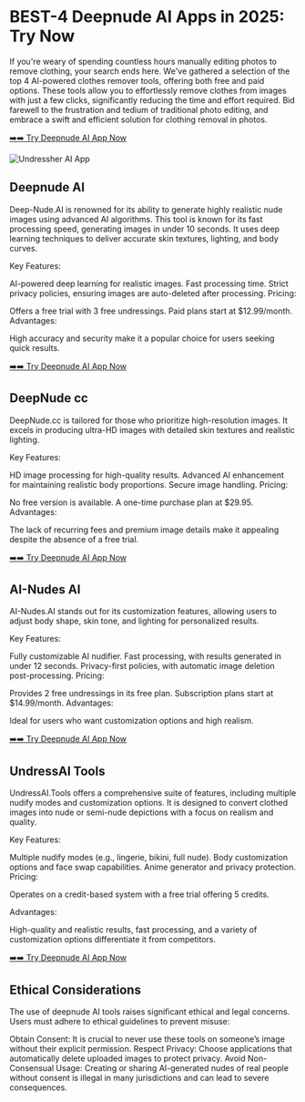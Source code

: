 <h1>BEST-4 Deepnude AI Apps in 2025: Try Now</h1>

If you're weary of spending countless hours manually editing photos to remove clothing, your search ends here. We've gathered a selection of the top 4 AI-powered clothes remover tools, offering both free and paid options. These tools allow you to effortlessly remove clothes from images with just a few clicks, significantly reducing the time and effort required. Bid farewell to the frustration and tedium of traditional photo editing, and embrace a swift and efficient solution for clothing removal in photos.

<a href="https://bit.ly/4huclHr" target="_blank">➡️➡️ Try Deepnude AI App Now</a>



<img src="https://cloth-off.ai/wp-content/uploads/2025/02/photo_2025-02-04_17-37-06.jpg" alt="Undressher AI App">

<h2>Deepnude AI</h2>


Deep-Nude.AI is renowned for its ability to generate highly realistic nude images using advanced AI algorithms. This tool is known for its fast processing speed, generating images in under 10 seconds. It uses deep learning techniques to deliver accurate skin textures, lighting, and body curves.

Key Features:

AI-powered deep learning for realistic images.
Fast processing time.
Strict privacy policies, ensuring images are auto-deleted after processing.
Pricing:

Offers a free trial with 3 free undressings.
Paid plans start at $12.99/month.
Advantages:

High accuracy and security make it a popular choice for users seeking quick results.


<a href="bit.ly/4huclHr" target="_blank">➡️➡️ Try Deepnude AI App Now</a>

<h2>DeepNude cc</h2>


DeepNude.cc is tailored for those who prioritize high-resolution images. It excels in producing ultra-HD images with detailed skin textures and realistic lighting.

Key Features:

HD image processing for high-quality results.
Advanced AI enhancement for maintaining realistic body proportions.
Secure image handling.
Pricing:

No free version is available.
A one-time purchase plan at $29.95.
Advantages:

The lack of recurring fees and premium image details make it appealing despite the absence of a free trial.


<a href="bit.ly/4huclHr" target="_blank">➡️➡️ Try Deepnude AI App Now</a>

<h2>AI-Nudes AI</h2>


AI-Nudes.AI stands out for its customization features, allowing users to adjust body shape, skin tone, and lighting for personalized results.

Key Features:

Fully customizable AI nudifier.
Fast processing, with results generated in under 12 seconds.
Privacy-first policies, with automatic image deletion post-processing.
Pricing:

Provides 2 free undressings in its free plan.
Subscription plans start at $14.99/month.
Advantages:

Ideal for users who want customization options and high realism.


<a href="bit.ly/4huclHr" target="_blank">➡️➡️ Try Deepnude AI App Now</a>

<h2>UndressAI Tools</h2>


UndressAI.Tools offers a comprehensive suite of features, including multiple nudify modes and customization options. It is designed to convert clothed images into nude or semi-nude depictions with a focus on realism and quality.

Key Features:

Multiple nudify modes (e.g., lingerie, bikini, full nude).
Body customization options and face swap capabilities.
Anime generator and privacy protection.
Pricing:

Operates on a credit-based system with a free trial offering 5 credits.


Advantages:

High-quality and realistic results, fast processing, and a variety of customization options differentiate it from competitors.


<a href="bit.ly/4huclHr" target="_blank">➡️➡️ Try Deepnude AI App Now</a>

<h2>Ethical Considerations</h2>


The use of deepnude AI tools raises significant ethical and legal concerns. Users must adhere to ethical guidelines to prevent misuse:

Obtain Consent: It is crucial to never use these tools on someone’s image without their explicit permission.
Respect Privacy: Choose applications that automatically delete uploaded images to protect privacy.
Avoid Non-Consensual Usage: Creating or sharing AI-generated nudes of real people without consent is illegal in many jurisdictions and can lead to severe consequences.
